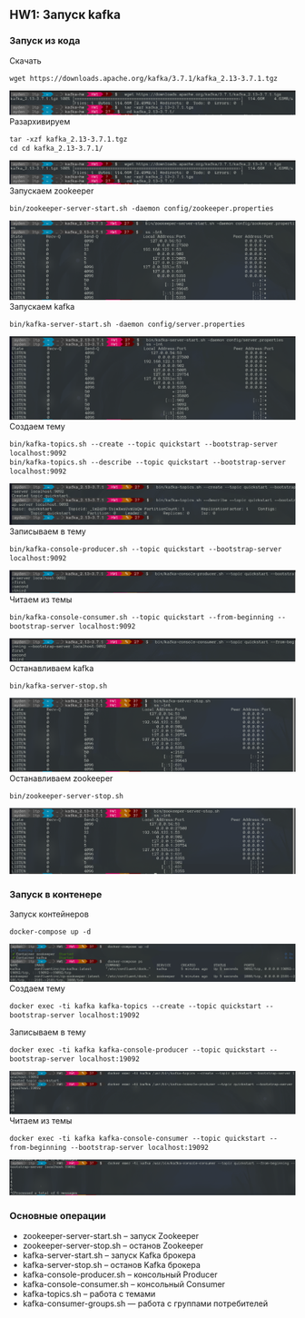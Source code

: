 ## HW1: Запуск kafka

### Запуск из кода
Скачать
```
wget https://downloads.apache.org/kafka/3.7.1/kafka_2.13-3.7.1.tgz
```
![Изображение](./images/image_hw1_1.png)
Разархивируем
```
tar -xzf kafka_2.13-3.7.1.tgz
cd cd kafka_2.13-3.7.1/
```
![Изображение](./images/image_hw1_1.png)
Запускаем zookeeper
```
bin/zookeeper-server-start.sh -daemon config/zookeeper.properties
```
![Изображение](./images/image_hw1_2.png)
Запускаем kafka
```
bin/kafka-server-start.sh -daemon config/server.properties
```
![Изображение](./images/image_hw1_3.png)
Создаем тему
```
bin/kafka-topics.sh --create --topic quickstart --bootstrap-server localhost:9092
bin/kafka-topics.sh --describe --topic quickstart --bootstrap-server localhost:9092
```
![Изображение](./images/image_hw1_4.png)
Записываем в тему
```
bin/kafka-console-producer.sh --topic quickstart --bootstrap-server localhost:9092
```
![Изображение](./images/image_hw1_5.png)
Читаем из темы
```
bin/kafka-console-consumer.sh --topic quickstart --from-beginning --bootstrap-server localhost:9092
```
![Изображение](./images/image_hw1_6.png)
Останавливаем kafka
```
bin/kafka-server-stop.sh
```
![Изображение](./images/image_hw1_7.png)
Останавливаем zookeeper
```
bin/zookeeper-server-stop.sh
```
![Изображение](./images/image_hw1_8.png)
### Запуск в контенере

Запуск контейнеров 
```
docker-compose up -d
```
![Изображение](./images/image_hw1_9.png)
Создаем тему
```
docker exec -ti kafka kafka-topics --create --topic quickstart --bootstrap-server localhost:19092
```
Записываем в тему
```
docker exec -ti kafka kafka-console-producer --topic quickstart --bootstrap-server localhost:19092
```
![Изображение](./images/image_hw1_10.png)
Читаем из темы
```
docker exec -ti kafka kafka-console-consumer --topic quickstart --from-beginning --bootstrap-server localhost:19092
```
![Изображение](./images/image_hw1_11.png)
### Основные операции
* zookeeper-server-start.sh – запуск Zookeeper
* zookeeper-server-stop.sh – останов Zookeeper
* kafka-server-start.sh – запуск Kafka брокера
* kafka-server-stop.sh – останов Kafka брокера
* kafka-console-producer.sh – консольный Producer
* kafka-console-consumer.sh – консольный Consumer
* kafka-topics.sh – работа с темами
* kafka-consumer-groups.sh — работа с группами потребителей